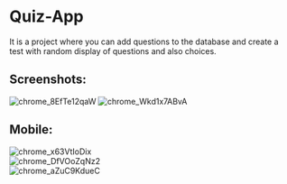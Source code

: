 # Quiz-App
It is a project where you can add questions to the database and create a test with random display of questions and also choices.
## Screenshots:
![chrome_8EfTe12qaW](https://user-images.githubusercontent.com/72649005/193599646-b3a737aa-82d6-4913-a960-10a0955f72d5.png)
![chrome_Wkd1x7ABvA](https://user-images.githubusercontent.com/72649005/193599840-dbd31650-d57f-44c6-8536-c952aa0c8e70.png)
## Mobile:
![chrome_x63VtIoDix](https://user-images.githubusercontent.com/72649005/193599804-36b00af3-7a50-4b26-84ba-3c4e6245dc88.png)
<br>
![chrome_DfVOoZqNz2](https://user-images.githubusercontent.com/72649005/193599785-a86841ca-e050-4ab1-98fa-ffc20f85fd03.png)
<br>
![chrome_aZuC9KdueC](https://user-images.githubusercontent.com/72649005/193599934-05f120fd-6bbe-49bb-92ad-4b5950bda394.png)
